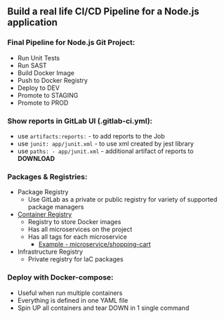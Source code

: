 ## Build a real life CI/CD Pipeline for a Node.js application

### Final Pipeline for Node.js Git Project:
* Run Unit Tests
* Run SAST
* Build Docker Image
* Push to Docker Registry
* Deploy to DEV
* Promote to STAGING
* Promote to PROD

### Show reports in GitLab UI (.gitlab-ci.yml):
* use `artifacts:reports:` - to add reports to the Job
* use `junit: app/junit.xml` - to use xml created by jest library
* use `paths: - app/junit.xml` - additional artifact of reports to **DOWNLOAD**

### Packages & Registries:
* Package Registry
  * Use GitLab as a private or public registry for variety of supported package managers
* [Container Registry](https://gitlab.com/JavaScriptonit/mynodeapp-cicd-project/container_registry)
  * Registry to store Docker images
  * Has all microservices on the project
  * Has all tags for each microservice
    * [Example - microservice/shopping-cart](https://gitlab.com/JavaScriptonit/mynodeapp-cicd-project/container_registry/3663922)
* Infrastructure Registry 
  * Private registry for laC packages

### Deploy with Docker-compose:
* Useful when run multiple containers
* Everything is defined in one YAML file
* Spin UP all containers and tear DOWN in 1 single command
